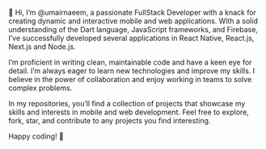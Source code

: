 👋 Hi, I’m @umairnaeem, a passionate FullStack Developer with a knack for creating dynamic and interactive mobile and web applications. With a solid understanding of the Dart language, JavaScript frameworks, and Firebase, I’ve successfully developed several applications in React Native, React.js, Next.js and Node.js.

I’m proficient in writing clean, maintainable code and have a keen eye for detail. I’m always eager to learn new technologies and improve my skills. I believe in the power of collaboration and enjoy working in teams to solve complex problems.

In my repositories, you’ll find a collection of projects that showcase my skills and interests in mobile and web development. Feel free to explore, fork, star, and contribute to any projects you find interesting.

Happy coding! 🚀
